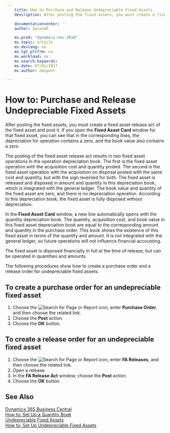 ```yaml
---
    title: How to Purchase and Release Undepreciable Fixed Assets
    description: After posting the fixed assets, you must create a fixed asset release act of the fixed asset and post it.

    documentationcenter: ''
    author: SorenGP

    ms.prod: "dynamics-nav-2018"
    ms.topic: article
    ms.devlang: na
    ms.tgt_pltfrm: na
    ms.workload: na
    ms.search.keywords:
    ms.date: 07/01/2017
    ms.author: edupont

---
```

# How to: Purchase and Release Undepreciable Fixed Assets
After posting the fixed assets, you must create a fixed asset release act of the fixed asset and post it. If you open the **Fixed Asset Card** window for that fixed asset, you can see that in the corresponding lines, the depreciation for operation contains a zero, and the book value also contains a zero.  

The posting of the fixed asset release act results in two fixed asset operations in the operation depreciation book. The first is the fixed asset operation with the acquisition cost and quantity posted. The second is the fixed asset operation with the acquisition on disposal posted with the same cost and quantity, but with the sign reversed for both. The fixed asset is released and disposed in amount and quantity in this depreciation book, which is integrated with the general ledger. The book value and quantity of the fixed asset are zero, and there is no depreciation operation. According to this depreciation book, the fixed asset is fully disposed without depreciation.  

In the **Fixed Asset Card** window, a new line automatically opens with the quantity depreciation book. The quantity, acquisition cost, and book value in this fixed asset depreciation book are equal to the corresponding amount and quantity in the purchase order. This book shows the existence of this fixed asset in terms of the quantity and amount. It is not integrated with the general ledger, so future operations will not influence financial accounting.  

The fixed asset is disposed financially in full at the time of release, but can be operated in quantities and amounts.  

The following procedures show how to create a purchase order and a release order for undepreciable fixed assets.  

## To create a purchase order for an undepreciable fixed asset  

1.  Choose the ![Search for Page or Report](../../media/ui-search/search_small.png "Search for Page or Report icon") icon, enter **Purchase Order**, and then choose the related link.  
2.  Choose the **Post** action.  
3.  Choose the **OK** button.  

## To create a release order for an undepreciable fixed asset  

1.  Choose the ![Search for Page or Report](../../media/ui-search/search_small.png "Search for Page or Report icon") icon, enter **FA Releases**, and then choose the related link.  
2.  Open a release.
3. In the **FA Release Act** window, choose the **Post** action.  
3.  Choose the **OK** button.  

## See Also
[Dynamics 365 Business Central](/dynamics365/business-central/)  
[How to: Set Up a Quantity Book](how-to-set-up-a-quantity-book.md)   
 [Undepreciable Fixed Assets](undepreciable-fixed-assets.md)   
 [How to: Set Up Undepreciable Fixed Assets](how-to-set-up-undepreciable-fixed-assets.md)   
